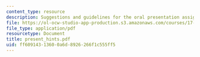 ```yaml
---
content_type: resource
description: Suggestions and guidelines for the oral presentation assignments.
file: https://ol-ocw-studio-app-production.s3.amazonaws.com/courses/17-55j-introduction-to-latin-american-studies-fall-2006/ff60914313600a6d8926266f1c555ff5_present_hints.pdf
file_type: application/pdf
resourcetype: Document
title: present_hints.pdf
uid: ff609143-1360-0a6d-8926-266f1c555ff5
---
```


